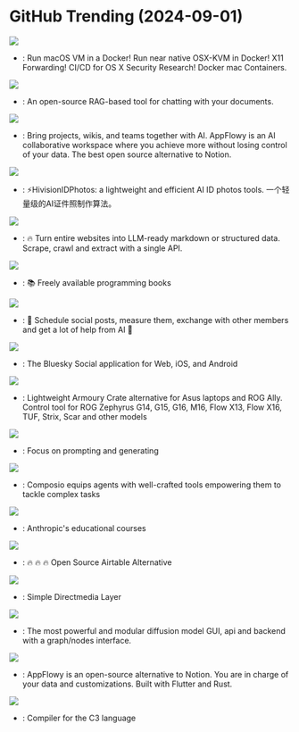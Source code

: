 # GitHub Trending (2024-09-01)

![](https://img.shields.io/badge/Shell-New%20826-green?style=flat-square&logo=appveyor)
- [](https://github.comundefined): Run macOS VM in a Docker! Run near native OSX-KVM in Docker! X11 Forwarding! CI/CD for OS X Security Research! Docker mac Containers.

![](https://img.shields.io/badge/Python-New%201-green?style=flat-square&logo=appveyor)
- [](https://github.comundefined): An open-source RAG-based tool for chatting with your documents.

![](https://img.shields.io/badge/Dart-New%20332-green?style=flat-square&logo=appveyor)
- [](https://github.comundefined): Bring projects, wikis, and teams together with AI. AppFlowy is an AI collaborative workspace where you achieve more without losing control of your data. The best open source alternative to Notion.

![](https://img.shields.io/badge/Python-New%20257-green?style=flat-square&logo=appveyor)
- [](https://github.comundefined): ⚡️HivisionIDPhotos: a lightweight and efficient AI ID photos tools. 一个轻量级的AI证件照制作算法。

![](https://img.shields.io/badge/TypeScript-New%20369-green?style=flat-square&logo=appveyor)
- [](https://github.comundefined): 🔥 Turn entire websites into LLM-ready markdown or structured data. Scrape, crawl and extract with a single API.

![](https://img.shields.io/badge/none-New%20109-green?style=flat-square&logo=appveyor)
- [](https://github.comundefined): 📚 Freely available programming books

![](https://img.shields.io/badge/TypeScript-New%20283-green?style=flat-square&logo=appveyor)
- [](https://github.comundefined): 📨 Schedule social posts, measure them, exchange with other members and get a lot of help from AI 🚀

![](https://img.shields.io/badge/TypeScript-New%2075-green?style=flat-square&logo=appveyor)
- [](https://github.comundefined): The Bluesky Social application for Web, iOS, and Android

![](https://img.shields.io/badge/C%23-New%2019-green?style=flat-square&logo=appveyor)
- [](https://github.comundefined): Lightweight Armoury Crate alternative for Asus laptops and ROG Ally. Control tool for ROG Zephyrus G14, G15, G16, M16, Flow X13, Flow X16, TUF, Strix, Scar and other models

![](https://img.shields.io/badge/Python-New%2021-green?style=flat-square&logo=appveyor)
- [](https://github.comundefined): Focus on prompting and generating

![](https://img.shields.io/badge/Python-New%20322-green?style=flat-square&logo=appveyor)
- [](https://github.comundefined): Composio equips agents with well-crafted tools empowering them to tackle complex tasks

![](https://img.shields.io/badge/Jupyter%20Notebook-New%20257-green?style=flat-square&logo=appveyor)
- [](https://github.comundefined): Anthropic's educational courses

![](https://img.shields.io/badge/TypeScript-New%20243-green?style=flat-square&logo=appveyor)
- [](https://github.comundefined): 🔥 🔥 🔥 Open Source Airtable Alternative

![](https://img.shields.io/badge/C-New%2029-green?style=flat-square&logo=appveyor)
- [](https://github.comundefined): Simple Directmedia Layer

![](https://img.shields.io/badge/Python-New%20108-green?style=flat-square&logo=appveyor)
- [](https://github.comundefined): The most powerful and modular diffusion model GUI, api and backend with a graph/nodes interface.

![](https://img.shields.io/badge/Rust-New%2033-green?style=flat-square&logo=appveyor)
- [](https://github.comundefined): AppFlowy is an open-source alternative to Notion. You are in charge of your data and customizations. Built with Flutter and Rust.

![](https://img.shields.io/badge/C-New%2016-green?style=flat-square&logo=appveyor)
- [](https://github.comundefined): Compiler for the C3 language

